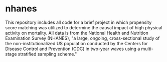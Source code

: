 # nhanes

This repository includes all code for a brief project in which propensity score matching was utilized to determine the causal impact of high physical activity on mortality. All data is from the National Health and Nutrition Examination Survey (NHANES), "a large, ongoing, cross-sectional study of the non-institutionalized US population conducted by the Centers for Disease Control and Prevention (CDC) in two-year waves using a multi-stage stratified sampling scheme."

